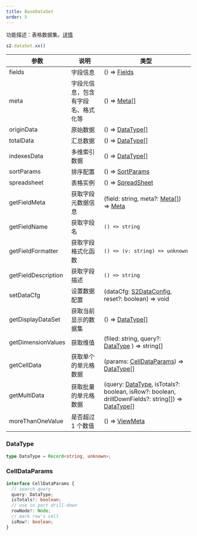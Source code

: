 ```yaml
---
title: BaseDataSet
order: 5
---
```


功能描述：表格数据集。[详情](https://github.com/antvis/S2/blob/master/packages/s2-core/src/data-set/pivot-data-set.ts)

```ts
s2.dataSet.xx()
```

| 参数 | 说明 | 类型 |
| --- | --- | --- |
| fields | 字段信息 | () => [Fields](/zh/docs/api/general/S2DataConfig#fields) |
| meta | 字段元信息，包含有字段名、格式化等 | () => [Meta[]](/zh/docs/api/general/S2DataConfig#meta) |
| originData | 原始数据 | () => [DataType[]](#datatype) |
| totalData | 汇总数据 | () => [DataType[]](#datatype)  |
| indexesData | 多维索引数据 | () => [DataType[]](#datatype)  |
| sortParams | 排序配置 | () => [SortParams](/zh/docs/api/general/S2DataConfig#sortparams) |
| spreadsheet | 表格实例 | () => [SpreadSheet](/zh/docs/api/basic-class/spreadsheet) |
| getFieldMeta | 获取字段元数据信息 | (field: string, meta?: [Meta[]](/zh/docs/api/general/S2DataConfig#meta)) => [Meta](/zh/docs/api/general/S2DataConfig#meta) |
| getFieldName | 获取字段名 | `() => string` |
| getFieldFormatter | 获取字段格式化函数 | `() => (v: string) => unknown` |
| getFieldDescription | 获取字段描述 | `() => string` |
| setDataCfg | 设置数据配置 | (dataCfg: [S2DataConfig](/zh/docs/api/general/S2DataConfig), reset?: boolean) => void |
| getDisplayDataSet | 获取当前显示的数据集 | () => [DataType[]](#datatype)  |
| getDimensionValues | 获取维值 | (filed: string, query?: [DataType](#datatype) ) => string[] |
| getCellData | 获取单个的单元格数据 | (params: [CellDataParams](#celldataparams)) => [DataType[]](#datatype) |
| getMultiData | 获取批量的单元格数据 | (query: [DataType](#datatype), isTotals?: boolean, isRow?: boolean, drillDownFields?: string[]) => [DataType[]](#datatype)|
| moreThanOneValue | 是否超过 1 个数值 | () => [ViewMeta](#viewmeta) |

### DataType

```ts
type DataType = Record<string, unknown>;
```

### CellDataParams

```ts
interface CellDataParams {
  // search query
  query: DataType;
  isTotals?: boolean;
  // use in part drill-down
  rowNode?: Node;
  // mark row's cell
  isRow?: boolean;
}
```
